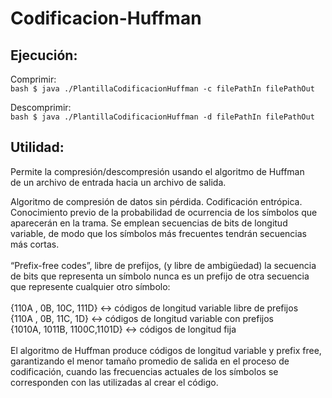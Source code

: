 # Codificacion-Huffman
## Ejecución:
Comprimir:    
            ```bash
             $ java ./PlantillaCodificacionHuffman -c filePathIn filePathOut
            ```

Descomprimir:    
            ```bash
             $ java ./PlantillaCodificacionHuffman -d filePathIn filePathOut
            ```
  
## Utilidad:
 Permite la compresión/descompresión usando el algoritmo de Huffman <br />
 de un archivo de entrada hacia un archivo de salida. 

Algoritmo de compresión de datos sin pérdida.
Codificación entrópica. Conocimiento previo de la probabilidad
de ocurrencia de los símbolos que aparecerán en la trama. Se 
emplean secuencias de bits de longitud variable, de modo que 
los símbolos más frecuentes tendrán secuencias más cortas.<br /><br />
“Prefix-free codes”, libre de prefijos, (y libre de ambigüedad) la 
secuencia de bits que representa un símbolo nunca es un prefijo 
de otra secuencia que represente cualquier otro símbolo: <br /> <br />
{110A , 0B, 10C, 111D} <-> códigos de longitud variable libre de prefijos <br />
{110A , 0B, 11C, 1D} <-> códigos de longitud variable con prefijos <br />
{1010A, 1011B, 1100C,1101D} <-> códigos de longitud fija <br /> <br />
El algoritmo de Huffman produce códigos de longitud variable y 
prefix free, garantizando el menor tamaño promedio de salida 
en el proceso de codificación, cuando las frecuencias actuales de 
los símbolos se corresponden con las utilizadas al crear el código. 
